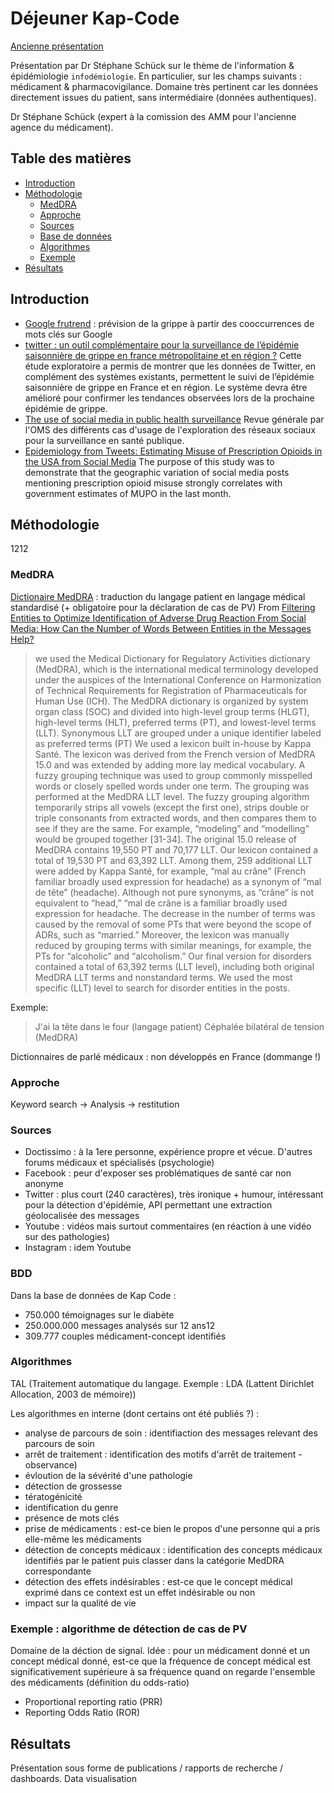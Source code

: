 # Déjeuner Kap-Code
[Ancienne présentation](http://forum.gfii.fr/uploads/docs/ForumGFII_2017_Stephane-Schuck.pdf)

Présentation par Dr Stéphane Schück sur le thème de l'information & épidémiologie `infodémiologie`. En particulier, sur les champs suivants : médicament & pharmacovigilance. Domaine très pertinent car les données directement issues du patient, sans intermédiaire (données authentiques).

Dr Stéphane Schück (expert à la comission des AMM pour l'ancienne agence du médicament).

## Table des matières
* [Introduction](#Introduction)
* [Méthodologie](#Méthodologie)
  - [MedDRA](#MedDRA)
  - [Approche](#Approche)
  - [Sources](#Sources)
  - [Base de données](#BDD)
  - [Algorithmes](#Algorithmes)
  - [Exemple](#Exemple)
* [Résultats](#Résultats)

<!-- toc -->

## Introduction
- [Google frutrend](https://www.google.org/flutrends/about/) : prévision de la grippe à partir des cooccurrences de mots clés sur Google
- [twitter : un outil complémentaire pour la surveillance de l’épidémie saisonnière de grippe en france métropolitaine et en région ?](http://invs.santepubliquefrance.fr/beh/2018/34/pdf/2018_34_2.pdf)
Cette étude  exploratoire a permis de montrer que les données de  Twitter, en complément des systèmes existants, permettent le suivi de l’épidémie saisonnière de grippe en France et en région. Le système devra être amélioré pour confirmer les tendances observées lors de la prochaine épidémie de grippe.
- [The use of social media in public health surveillance](https://www.ncbi.nlm.nih.gov/pmc/articles/PMC4542478/pdf/WPSAR.2015.6.2-003.pdf) Revue générale par l'OMS des différents cas d'usage de l'exploration des réseaux sociaux pour la surveillance en santé publique.
- [Epidemiology from Tweets: Estimating Misuse of Prescription Opioids in the USA from Social Media](https://link.springer.com/article/10.1007%2Fs13181-017-0625-5) The purpose of this study was to demonstrate that the geographic variation of social media posts mentioning prescription opioid misuse strongly correlates with government estimates of MUPO in the last month.

## Méthodologie
1212
### MedDRA
[Dictionaire MedDRA](https://fr.wikipedia.org/wiki/MedDRA) : traduction du langage patient en langage médical standardisé (+ obligatoire pour la déclaration de cas de PV)
From [Filtering Entities to Optimize Identification of Adverse Drug Reaction From Social Media: How Can the Number of Words Between Entities in the Messages Help?](https://publichealth.jmir.org/2017/2/e36/)
> we  used the  Medical Dictionary for Regulatory Activities dictionary (MedDRA), which is  the international medical terminology developed under the auspices of the International Conference on Harmonization of Technical Requirements for Registration of Pharmaceuticals for Human Use (ICH). The MedDRA dictionary is organized by system organ  class (SOC) and  divided into  high-level group terms (HLGT), high-level terms (HLT), preferred terms (PT), and lowest-level terms (LLT). Synonymous LLT are grouped under a unique identifier labeled as preferred terms (PT)
> We used a lexicon built in-house by Kappa Santé. The lexicon was derived from the French version of MedDRA 15.0 and was extended by  adding more lay  medical vocabulary. A  fuzzy grouping technique was used to group commonly misspelled words or closely spelled words under one term. The grouping was performed at the MedDRA LLT level. The fuzzy grouping algorithm temporarily strips all vowels (except the first one), strips double or triple consonants from extracted words, and then compares them to see if they are the same. For example, “modeling” and “modelling” would be grouped together [31-34]. The original 15.0 release of MedDRA contains 19,550 PT and 70,177 LLT. Our lexicon contained a total of 19,530 PT and 63,392 LLT. Among them, 259 additional LLT were added by Kappa Santé, for example, “mal au crâne” (French familiar broadly used expression for headache) as a synonym of “mal de tête” (headache). Although not pure synonyms, as “crâne” is not equivalent to “head,” “mal de crâne is a familiar broadly used expression for headache. The decrease in the number of terms was caused by the removal of some PTs that were beyond the scope of ADRs, such as “married.” Moreover, the lexicon was manually reduced by grouping terms with similar meanings, for example, the PTs for “alcoholic” and “alcoholism.” Our final version for disorders contained a total of 63,392 terms (LLT level), including both original MedDRA LLT terms and nonstandard terms. We used the most specific (LLT) level to search for disorder entities in the posts.

Exemple:
> J'ai la tête dans le four (langage patient)
> Céphalée bilatéral de tension (MedDRA)

Dictionnaires de parlé médicaux : non développés en France (dommange !)

### Approche
Keyword search &rarr; Analysis &rarr; restitution

### Sources
- Doctissimo : à la 1ere personne, expérience propre et vécue. D'autres forums médicaux et spécialisés (psychologie)
- Facebook : peur d'exposer ses problématiques de santé car non anonyme
- Twitter : plus court (240 caractères), très ironique + humour, intéressant pour la détection d'épidémie, API permettant une extraction géolocalisée des messages
- Youtube : vidéos mais surtout commentaires (en réaction à une vidéo sur des pathologies)
- Instagram : idem Youtube

### BDD
Dans la base de données de Kap Code : 
- 750.000 témoignages sur le diabète
- 250.000.000 messages analysés sur 12 ans12
- 309.777 couples médicament-concept identifiés

### Algorithmes
TAL (Traitement automatique du langage. Exemple : LDA (Lattent Dirichlet Allocation, 2003 de mémoire))

Les algorithmes en interne (dont certains ont été  publiés ?) :
- analyse de parcours de soin : identifiaction des messages relevant des parcours de soin
- arrêt de traitement : identification des motifs d'arrêt de traitement - observance)
- évloution de la sévérité d'une pathologie
- détection de grossesse
- tératogénicité
- identification du genre
- présence de mots clés
- prise de médicaments : est-ce bien le propos d'une personne qui a pris elle-même les médicaments
- détection de concepts médicaux : identification des concepts médicaux identifiés par le patient puis classer dans la catégorie MedDRA correspondante
- détection des effets indésirables : est-ce que le concept médical exprimé dans ce context est un effet indésirable ou non
- impact sur la qualité de vie

### Exemple : algorithme de détection de cas de PV

Domaine de la déction de signal.
Idée : pour un médicament donné et un concept médical donné, est-ce que la fréquence de concept médical est significativement supérieure à sa fréquence quand on regarde l'ensemble des médicaments (définition du odds-ratio)
- Proportional reporting ratio (PRR)
- Reporting Odds Ratio (ROR)

## Résultats

Présentation sous forme de publications / rapports de recherche / dashboards.
Data visualisation
